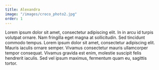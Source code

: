 ```yaml
---
title: Alexandra
image: "/images/croco_photo2.jpg"
order: 1
---
```

Lorem ipsum dolor sit amet, consectetur adipiscing elit. In in arcu id turpis volutpat ornare. Nam fringilla eget magna at sollicitudin. Sed tincidunt commodo tempus. Lorem ipsum dolor sit amet, consectetur adipiscing elit. Mauris iaculis ornare semper. Vivamus consectetur mauris ullamcorper tempor consequat. Vivamus gravida est enim, molestie suscipit felis hendrerit iaculis. Sed vel ipsum maximus, fermentum quam eu, sagittis tortor.
